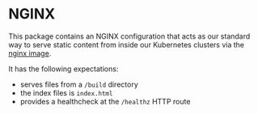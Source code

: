# NGINX

This package contains an NGINX configuration
that acts as our standard way to serve static
content from inside our Kubernetes clusters
via the [nginx image](https://hub.docker.com/_/nginx).

It has the following expectations:

- serves files from a `/build` directory
- the index files is `index.html`
- provides a healthcheck at the `/healthz` HTTP route
